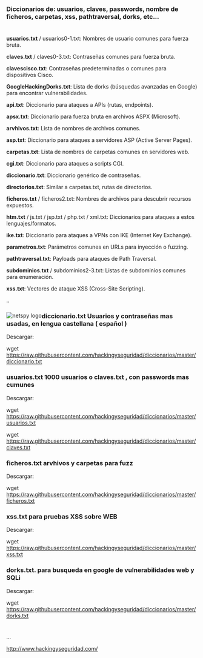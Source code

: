 ### Diccionarios de: usuarios, claves, passwords, nombre de ficheros, carpetas, xss, pathtraversal, dorks, etc...
#
**usuarios.txt** / usuarios0-1.txt: Nombres de usuario comunes para fuerza bruta.

**claves.txt** / claves0-3.txt: Contraseñas comunes para fuerza bruta.

**clavescisco.txt**: Contraseñas predeterminadas o comunes para dispositivos Cisco.

**GoogleHackingDorks.txt**: Lista de dorks (búsquedas avanzadas en Google) para encontrar vulnerabilidades.

**api.txt**: Diccionario para ataques a APIs (rutas, endpoints).

**apsx.txt**: Diccionario para fuerza bruta en archivos ASPX (Microsoft).

**arvhivos.txt**: Lista de nombres de archivos comunes.

**asp.txt**: Diccionario para ataques a servidores ASP (Active Server Pages).

**carpetas.txt**: Lista de nombres de carpetas comunes en servidores web.

**cgi.txt**: Diccionario para ataques a scripts CGI.

**diccionario.txt**: Diccionario genérico de contraseñas.

**directorios.txt**: Similar a carpetas.txt, rutas de directorios.

**ficheros.txt** / ficheros2.txt: Nombres de archivos para descubrir recursos expuestos.

**htm.txt** / js.txt / jsp.txt / php.txt / xml.txt: Diccionarios para ataques a estos lenguajes/formatos.

**ike.txt**: Diccionario para ataques a VPNs con IKE (Internet Key Exchange).

**parametros.txt**: Parámetros comunes en URLs para inyección o fuzzing.

**pathtraversal.txt**: Payloads para ataques de Path Traversal.

**subdominios.txt** / subdominios2-3.txt: Listas de subdominios comunes para enumeración.

**xss.txt**: Vectores de ataque XSS (Cross-Site Scripting).

..


###
<img style="float:left" alt="netspy logo" src="https://github.com/hackingyseguridad/diccionarios/blob/master/25pass.png">

### diccionario.txt Usuarios y contraseñas mas usadas, en lengua castellana ( español ) 

Descargar:

wget https://raw.githubusercontent.com/hackingyseguridad/diccionarios/master/diccionario.txt

### usuarios.txt  1000 usuarios o claves.txt , con passwords mas cumunes

Descargar:

wget https://raw.githubusercontent.com/hackingyseguridad/diccionarios/master/usuarios.txt

wget https://raw.githubusercontent.com/hackingyseguridad/diccionarios/master/claves.txt

### ficheros.txt  arvhivos y carpetas para fuzz

Descargar:

wget https://raw.githubusercontent.com/hackingyseguridad/diccionarios/master/ficheros.txt

### xss.txt para pruebas XSS sobre WEB

Descargar:

wget https://raw.githubusercontent.com/hackingyseguridad/diccionarios/master/xss.txt

### dorks.txt. para busqueda en google de vulnerabilidades web y SQLi

Descargar:

wget https://raw.githubusercontent.com/hackingyseguridad/diccionarios/master/dorks.txt

#
...



http://www.hackingyseguridad.com/

#
